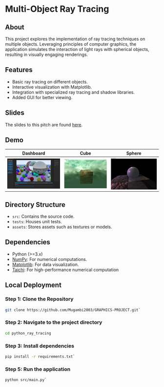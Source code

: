 # Multi-Object Ray Tracing

## About
This project explores the implementation of ray tracing techniques on multiple objects. Leveraging principles of computer graphics, the application simulates the interaction of light rays with spherical objects, resulting in visually engaging renderings.

## Features

- Basic ray tracing on different objects.
- Interactive visualization with Matplotlib.
- Integration with specialized ray tracing and shadow libraries.
- Added GUI for better viewing.

## Slides
The slides to this pitch are found [here](https://docs.google.com/presentation/d/1ZuZmtv1VgM7WAw3jpSI1SzLcU6sBZ3JmEe-7uF9YMdM/edit?usp=sharing).

## Demo
| Dashboard                                                                             | Cube                                                                             | Sphere                                                                             |
|---------------------------------------------------------------------------------------|----------------------------------------------------------------------------------|------------------------------------------------------------------------------------|
| ![Dashboard](assets/Pic1.png) | ![Cube](assets/Pic2.png) | ![Sphere](assets/Pic3.png) |


## Directory Structure

- `src`: Contains the source code.
- `tests`: Houses unit tests.
- `assets`: Stores assets such as textures or models.

## Dependencies

- Python (>=3.x)
- [NumPy](https://numpy.org/): For numerical computations.
- [Matplotlib](https://matplotlib.org/): For data visualization.
- [Taichi](https://pypi.org/project/taichi/): For high-performance numerical computation

## Local Deployment

### Step 1: Clone the Repository
```bash
git clone https://github.com/Mugambi2003/GRAPHICS-PROJECT.git`
```

### Step 2: Navigate to the project directory
```bash
cd python_ray_tracing
```

### Step 3: Install dependencies
```bash
pip install -r requirements.txt`
```

### Step 5: Run the application
```bash
python src/main.py`
```

